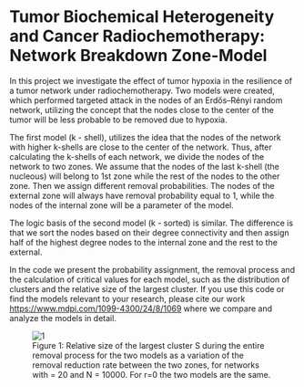 # Tumor Biochemical Heterogeneity and Cancer Radiochemotherapy: Network Breakdown Zone-Model

In this project we investigate the effect of tumor hypoxia in the resilience of a tumor network under radiochemotherapy. Two models were created, which performed targeted attack in the nodes of an Erdős–Rényi random network, utilizing the concept that the nodes close to the center of the tumor will be less probable to be removed due to hypoxia. 

The first model (k - shell), utilizes the idea that the nodes of the network with higher k-shells are close to the center of the network. Thus, after calculating the k-shells of each network, we divide the nodes of the network to two zones. We assume that the nodes of the last k-shell (the nucleous) will belong to 1st zone while the rest of the nodes to the other zone. Then we assign different removal probabilities. The nodes of the external zone will always have removal probability equal to 1, while the nodes of the internal zone will be a parameter of the model.

The logic basis of the second model (k - sorted) is similar. The difference is that we sort the nodes based on their degree connectivity and then assign half of the highest degree nodes to the internal zone and the rest to the external.  

In the code we present the probability assignment, the removal process and the calculation of critical values for each model, such as the distribution of clusters and the relative size of the largest cluster. If you use this code or find the models relevant to your research, please cite our work https://www.mdpi.com/1099-4300/24/8/1069 where we compare and analyze the models in detail.

<figure>
  <img src="./images/1.jpg" alt="1">
  <figcaption>Figure 1:  Relative size of the largest cluster S during the entire removal process for the two models as a variation of the removal reduction rate between the two zones, for networks with <k> = 20 and N = 10000. For r=0 the two models are the same. </figcaption>
</figure>
